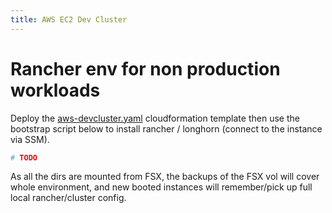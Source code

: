 ```yaml
---
title: AWS EC2 Dev Cluster
---
```


# Rancher env for non production workloads

Deploy the [aws-devcluster.yaml](/aws-devcluster.yaml) cloudformation template then use the bootstrap script below to install rancher / longhorn (connect to the instance via SSM).

```bash
# TODO
```

As all the dirs are mounted from FSX, the backups of the FSX vol will cover whole environment, and new booted instances will remember/pick up full local rancher/cluster config.